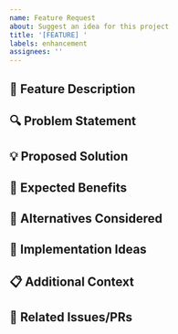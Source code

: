 ```yaml
---
name: Feature Request
about: Suggest an idea for this project
title: '[FEATURE] '
labels: enhancement
assignees: ''
---
```


## 🚀 Feature Description
<!-- A clear and concise description of the feature you'd like to see implemented -->

## 🔍 Problem Statement
<!-- Describe the problem or limitation that this feature would address -->

## 💡 Proposed Solution
<!-- Describe how you envision this feature working -->

## 🌟 Expected Benefits
<!-- Explain the benefits this feature would bring to users/developers -->

## 🔄 Alternatives Considered
<!-- Describe any alternative solutions or features you've considered -->

## 📝 Implementation Ideas
<!-- If you have ideas about how to implement this feature, share them here -->

## 📋 Additional Context
<!-- Add any other context, screenshots, or mockups about the feature request here -->

## 🔗 Related Issues/PRs
<!-- Link any related issues or pull requests -->
